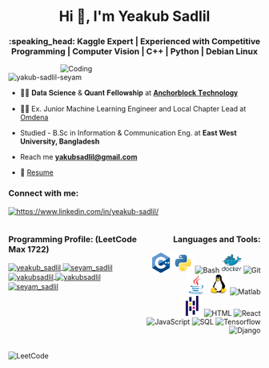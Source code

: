 
<h1 align="center">Hi 👋, I'm Yeakub Sadlil</h1>
<h3 align="center">:speaking_head: Kaggle Expert | Experienced with Competitive Programming | Computer Vision | C++ | Python | Debian Linux</h3>
<img align="right" alt="Coding" width="400" src="https://cdn.dribbble.com/users/1162077/screenshots/3848914/programmer.gif">
<p align="left"> <img src="https://komarev.com/ghpvc/?username=yakub-sadlil-seyam&label=Profile%20views&color=0e75b6&style=flat" alt="yakub-sadlil-seyam" /> </p>

- :man_technologist: 𝐃𝐚𝐭𝐚 𝐒𝐜𝐢𝐞𝐧𝐜𝐞 & 𝐐𝐮𝐚𝐧𝐭 𝐅𝐞𝐥𝐥𝐨𝐰𝐬𝐡𝐢𝐩 at [𝐀𝐧𝐜𝐡𝐨𝐫𝐛𝐥𝐨𝐜𝐤 𝐓𝐞𝐜𝐡𝐧𝐨𝐥𝐨𝐠𝐲](https://www.linkedin.com/company/anchorblock/)
- :man_technologist: Ex. Junior Machine Learning Engineer and Local Chapter Lead at [Omdena](https://omdena.com/local-chapters/dhaka-bangladesh-chapter/)
- Studied - B.Sc in Information & Communication Eng. at **East West University, Bangladesh** 

- Reach me **yakubsadlil@gmail.com**

- 📄 <a href="https://drive.google.com/file/d/1S8Ogxilv-M32as1Cw4UlAM6StE0vWPWW/view?usp=drive_link">Resume</a>


<h3 align="left">Connect with me:</h3>
<p align="left">
<a href="https://www.linkedin.com/in/yeakub-sadlil/" target="blank"><img align="center" src="https://raw.githubusercontent.com/rahuldkjain/github-profile-readme-generator/master/src/images/icons/Social/linked-in-alt.svg" alt="https://www.linkedin.com/in/yeakub-sadlil/" height="30" width="40" /></a>

<div style="display: flex; justify-content: space-between;">
  <div>
    <h3 align="left">Programming Profile: (LeetCode Max 1722)</h3>
    <p align="left">
      <a href="https://leetcode.com/u/yeakub_sadlil/" target="blank">
        <img align="center" src="https://upload.wikimedia.org/wikipedia/commons/1/19/LeetCode_logo_black.png" alt="yeakub_sadlil" height="30" width="40" />
      </a>
      <a href="https://www.codechef.com/users/seyam_sadlil" target="blank">
        <img align="center" src="https://cdn.jsdelivr.net/npm/simple-icons@3.1.0/icons/codechef.svg" alt="seyam_sadlil" height="30" width="40" />
      </a>
      <a href="https://www.datacamp.com/profile/yakubsadlil" target="blank">
        <img align="center" src="https://www.svgrepo.com/show/349332/datacamp.svg" alt="yakubsadlil" height="30" width="40" />
      </a>
      <a href="https://kaggle.com/yakubsadlil" target="blank">
        <img align="center" src="https://raw.githubusercontent.com/rahuldkjain/github-profile-readme-generator/master/src/images/icons/Social/kaggle.svg" alt="yakubsadlil" height="30" width="40" />
      </a>
      <a href="https://www.stopstalk.com/user/profile/Yakub_Sadlil_Seyam" target="blank">
        <img align="center" src="https://www.stopstalk.com/static/images/stopstalk-logo.png" alt="seyam_sadlil" height="30" width="35" />
      </a>
    </p>
  </div>
  
  <div>
    <h3 align="right">Languages and Tools:</h3>
    <p align="right">
      <img src="https://raw.githubusercontent.com/devicons/devicon/master/icons/cplusplus/cplusplus-original.svg" alt="C++" width="40" height="40" title="C++"/>
      <img src="https://raw.githubusercontent.com/devicons/devicon/master/icons/python/python-original.svg" alt="Python" width="40" height="40" title="Python"/>
      <img src="https://www.vectorlogo.zone/logos/gnu_bash/gnu_bash-icon.svg" alt="Bash" width="40" height="40" title="Bash"/>
      <img src="https://raw.githubusercontent.com/devicons/devicon/master/icons/docker/docker-original-wordmark.svg" alt="Docker" width="40" height="40" title="Docker"/>
      <img src="https://www.vectorlogo.zone/logos/git-scm/git-scm-icon.svg" alt="Git" width="40" height="40" title="Git"/>
      <img src="https://raw.githubusercontent.com/devicons/devicon/master/icons/java/java-original.svg" alt="Java" width="40" height="40" title="Java"/>
      <img src="https://raw.githubusercontent.com/devicons/devicon/master/icons/linux/linux-original.svg" alt="Linux" width="40" height="40" title="Linux"/>
      <img src="https://upload.wikimedia.org/wikipedia/commons/2/21/Matlab_Logo.png" alt="Matlab" width="40" height="40"  title="Matlab"/>
     <br>
      <img src="https://raw.githubusercontent.com/devicons/devicon/2ae2a900d2f041da66e950e4d48052658d850630/icons/pandas/pandas-original.svg" alt="pandas" width="40" height="40" title="Pandas"/> 
      <img src="https://www.svgrepo.com/show/303205/html-5-logo.svg" alt="HTML" width="40" height="40" title="HTML"/> 
      <img src="https://www.svgrepo.com/show/493719/react-javascript-js-framework-facebook.svg" alt="React" width="40" height="40" title="React"/> 
      <img src="https://www.svgrepo.com/show/368775/javascript.svg" alt="JavaScript" width="40" height="40" title="JavaScript"/> 
      <img src="https://www.svgrepo.com/show/331760/sql-database-generic.svg" alt="SQL" width="40" height="40" title="SQL"/> 
      <img src="https://www.svgrepo.com/show/354440/tensorflow.svg" alt="Tensorflow" width="40" height="40" title="Tensorflow"/> 
      <img src="https://www.svgrepo.com/show/353657/django-icon.svg" alt="Django" width="40" height="40" title="Django"/> 
    </p>
  </div>
</div>


<div style="display: flex; justify-content: space-between; margin-top: 20px;">
  <img src="https://github.com/user-attachments/assets/7192b250-7adf-4699-ba8e-bc0c2656edac" alt="LeetCode" style="padding-right: 120px;" />
<!--   <img src="https://user-images.githubusercontent.com/37358269/218945385-d510aea9-019b-42c5-8ed8-a310acf2b0f7.png" alt="Coding" height="300" width="500" /> -->
</div>

